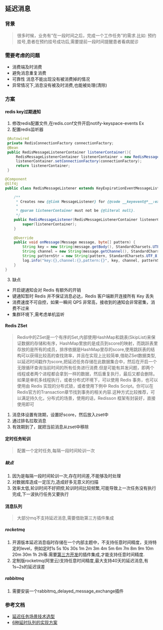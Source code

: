 ## 延迟消息

### 背景
> 很多时候，业务有“在一段时间之后，完成一个工作任务”的需求.比如: 预约挂号,患者在预约挂号成功后,需要提前一段时间提醒患者看病就诊

### 需要考虑的问题
* 消费端及时消费
* 避免消息重复消费
* 可靠性 消息不能出现没有被消费掉的情况
* 异常情况下,消息没有被及时消费,也能被处理(清除)


### 方案
#### redis key过期通知
1. 修改redis配置文件,在redis.conf文件开启notify-keyspace-events Ex
2. 配置redis监听器
```java
 @Autowired
 private RedisConnectionFactory connectionFactory;
 @Bean
 public RedisMessageListenerContainer listenerContainer(){
     RedisMessageListenerContainer listenerContainer = new RedisMessageListenerContainer();
     listenerContainer.setConnectionFactory(connectionFactory);
     return listenerContainer;
 }

@Component
@Slf4j
public class RedisMessageListener extends KeyExpirationEventMessageListener {

    /**
     * Creates new {@link MessageListener} for {@code __keyevent@*__:expired} messages.
     *
     * @param listenerContainer must not be {@literal null}.
     */
    public RedisMessageListener(RedisMessageListenerContainer listenerContainer) {
        super(listenerContainer);
    }
    
    @Override
    public void onMessage(Message message, byte[] pattern) {
        String key = new String(message.getBody(), StandardCharsets.UTF_8);
        String channel = new String(message.getChannel(), StandardCharsets.UTF_8);
        String patternStr = new String(pattern, StandardCharsets.UTF_8);
        log.info("key:{},channel:{},pattern:{}", key, channel, patternStr);
    }
}
```
3. 缺点
* 开启键通知会对 Redis 有额外的开销
* 键通知暂时 Redis 并不保证消息必达，Redis 客户端断开连接所有 Key 丢失
* 消费速度不可自控，如果一瞬间 QPS 非常高，接收到的通知会非常密集，消费不过来
* 集群环境下,需考虑单机监听

#### Redis ZSet
> Redis中的ZSet是一个有序的Set,内部使用HashMap和跳表(SkipList)来保证数据的存储和有序，HashMap里放的是成员到score的映射，而跳跃表里存放的是所有的成员，排序依据是HashMap里存的score,使用跳跃表的结构可以获得比较高的查找效率，并且在实现上比较简单,借助ZSet数据类型,以延迟时间戳作为score,把延迟任务存储在此数据集合中，然后在开启一个无限循环查询当前时间的所有任务进行消费.但是可能有并发问题，即两个线程或者两个进程都会拿到一样的数据，然后重复执行，最后又都会删除。如果是单机多线程执行，或者分布式环境下，可以使用 Redis 事务，也可以使用由 Redis 实现的分布式锁，或者使用下例中 Redis Script。你可以在 Redis官方的Transaction章节找到事务的相关内容.这种方式比较推荐，可以满足持久化，分布式的场景，使用的话，Redisson 框架有封装好，直接使用即可
1. 消息体设置有效期，设置好score，然后放入zset中
2. 通过排名拉取消息
3. 有效期到了，就把当前消息从zset中移除

#### 定时任务轮训
> 配置一个定时任务,每隔一段时间轮训一次
##### 缺点
1. 因为是每隔一段时间轮训一次,存在时间差,不能够及时处理
2. 对数据库造成一定压力,造成好多无意义的扫描
3. 效率太低,轮训时间不好把控,轮训时间比较频繁,可能导致上一次任务没有执行完成,下一波执行任务又要执行

#### 消息队列
> 大部分mq不支持延迟消息,需要借助第三方插件集成
##### rocketmq
1. 开源版本延迟消息临时存储在一个内部主题中，不支持任意时间精度，支持特定的level，例如定时1s 5s 10s 30s 1m 2m 3m 4m 5m 6m 7m 8m 9m 10m 20m 30m 1h 2h等.需要[第三方开发](https://gitee.com/pingfanrenbiji/civism-rocket)的插件集成,才能支持任意时间精度.
2. 定制版rocketmq(阿里云)支持任意时间精度,最大支持40天的延迟消息,有1s~2s的延迟误差
##### rabbitmq
1. 需要安装一个rabbitmq_delayed_message_exchange插件

### 参考文档
* [延迟任务场景技术选型](https://note.dolyw.com/distributed/25-Delay-Task.html)
* [6种延时队列的实现方案](https://segmentfault.com/a/1190000022718540)
